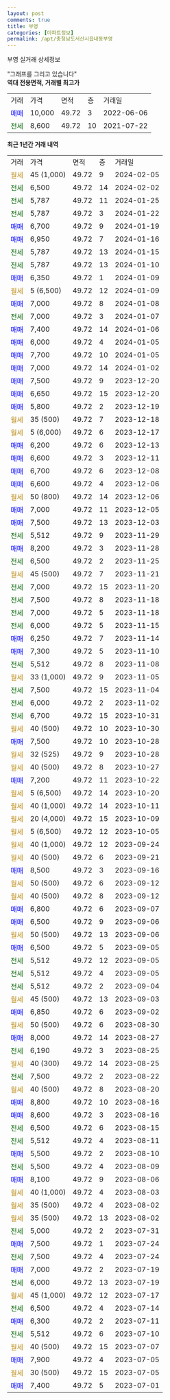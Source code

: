 ```yaml
---
layout: post
comments: true
title: 부영
categories: [아파트정보]
permalink: /apt/충청남도서산시읍내동부영
---
```


부영 실거래 상세정보

<script type="text/javascript">
  google.charts.load('current', {'packages':['line', 'corechart']});
  google.charts.setOnLoadCallback(drawChart);

  function drawChart() {
    var data = new google.visualization.DataTable();
    data.addColumn('date', '거래일');
    data.addColumn('number', "매매");
    data.addColumn('number', "전세");
    data.addColumn('number', "전매");

    data.addRows([[new Date(Date.parse("2024-02-05")), null, null, null], [new Date(Date.parse("2024-02-02")), null, 6500, null], [new Date(Date.parse("2024-01-25")), null, 5787, null], [new Date(Date.parse("2024-01-22")), null, 5787, null], [new Date(Date.parse("2024-01-19")), 6700, null, null], [new Date(Date.parse("2024-01-16")), 6950, null, null], [new Date(Date.parse("2024-01-15")), null, 5787, null], [new Date(Date.parse("2024-01-10")), null, 5787, null], [new Date(Date.parse("2024-01-09")), 6350, null, null], [new Date(Date.parse("2024-01-09")), null, null, null], [new Date(Date.parse("2024-01-08")), 7000, null, null], [new Date(Date.parse("2024-01-07")), null, 7000, null], [new Date(Date.parse("2024-01-06")), 7400, null, null], [new Date(Date.parse("2024-01-05")), 6000, null, null], [new Date(Date.parse("2024-01-05")), 7700, null, null], [new Date(Date.parse("2024-01-02")), 7000, null, null], [new Date(Date.parse("2023-12-20")), 7500, null, null], [new Date(Date.parse("2023-12-20")), 6650, null, null], [new Date(Date.parse("2023-12-19")), 5800, null, null], [new Date(Date.parse("2023-12-18")), null, null, null], [new Date(Date.parse("2023-12-17")), null, null, null], [new Date(Date.parse("2023-12-13")), 6200, null, null], [new Date(Date.parse("2023-12-11")), 6600, null, null], [new Date(Date.parse("2023-12-08")), 6700, null, null], [new Date(Date.parse("2023-12-06")), 6600, null, null], [new Date(Date.parse("2023-12-06")), null, null, null], [new Date(Date.parse("2023-12-05")), 7000, null, null], [new Date(Date.parse("2023-12-03")), 7500, null, null], [new Date(Date.parse("2023-11-29")), null, 5512, null], [new Date(Date.parse("2023-11-28")), 8200, null, null], [new Date(Date.parse("2023-11-25")), null, 6500, null], [new Date(Date.parse("2023-11-21")), null, null, null], [new Date(Date.parse("2023-11-20")), null, 7000, null], [new Date(Date.parse("2023-11-18")), null, 7500, null], [new Date(Date.parse("2023-11-18")), null, 7000, null], [new Date(Date.parse("2023-11-15")), null, 6000, null], [new Date(Date.parse("2023-11-14")), 6250, null, null], [new Date(Date.parse("2023-11-10")), 7300, null, null], [new Date(Date.parse("2023-11-08")), null, 5512, null], [new Date(Date.parse("2023-11-05")), null, null, null], [new Date(Date.parse("2023-11-04")), null, 7500, null], [new Date(Date.parse("2023-11-02")), null, 6000, null], [new Date(Date.parse("2023-10-31")), null, 6700, null], [new Date(Date.parse("2023-10-30")), null, null, null], [new Date(Date.parse("2023-10-28")), 7500, null, null], [new Date(Date.parse("2023-10-28")), null, null, null], [new Date(Date.parse("2023-10-27")), null, null, null], [new Date(Date.parse("2023-10-22")), 7200, null, null], [new Date(Date.parse("2023-10-20")), null, null, null], [new Date(Date.parse("2023-10-11")), null, null, null], [new Date(Date.parse("2023-10-09")), null, null, null], [new Date(Date.parse("2023-10-05")), null, null, null], [new Date(Date.parse("2023-09-24")), null, null, null], [new Date(Date.parse("2023-09-21")), null, null, null], [new Date(Date.parse("2023-09-16")), 8500, null, null], [new Date(Date.parse("2023-09-12")), null, null, null], [new Date(Date.parse("2023-09-12")), null, null, null], [new Date(Date.parse("2023-09-07")), 6800, null, null], [new Date(Date.parse("2023-09-06")), 6500, null, null], [new Date(Date.parse("2023-09-06")), null, null, null], [new Date(Date.parse("2023-09-05")), 6500, null, null], [new Date(Date.parse("2023-09-05")), null, 5512, null], [new Date(Date.parse("2023-09-05")), null, 5512, null], [new Date(Date.parse("2023-09-04")), null, 5512, null], [new Date(Date.parse("2023-09-03")), null, null, null], [new Date(Date.parse("2023-09-02")), 6850, null, null], [new Date(Date.parse("2023-08-30")), null, null, null], [new Date(Date.parse("2023-08-27")), 8000, null, null], [new Date(Date.parse("2023-08-25")), null, 6190, null], [new Date(Date.parse("2023-08-25")), null, null, null], [new Date(Date.parse("2023-08-22")), null, 7500, null], [new Date(Date.parse("2023-08-20")), null, null, null], [new Date(Date.parse("2023-08-16")), 8800, null, null], [new Date(Date.parse("2023-08-16")), 8600, null, null], [new Date(Date.parse("2023-08-15")), null, 6500, null], [new Date(Date.parse("2023-08-11")), null, 5512, null], [new Date(Date.parse("2023-08-10")), 5500, null, null], [new Date(Date.parse("2023-08-09")), null, 5500, null], [new Date(Date.parse("2023-08-06")), 8100, null, null], [new Date(Date.parse("2023-08-03")), null, null, null], [new Date(Date.parse("2023-08-02")), null, null, null], [new Date(Date.parse("2023-08-02")), null, null, null], [new Date(Date.parse("2023-07-31")), null, 5000, null], [new Date(Date.parse("2023-07-24")), 7500, null, null], [new Date(Date.parse("2023-07-24")), null, 7500, null], [new Date(Date.parse("2023-07-19")), 7000, null, null], [new Date(Date.parse("2023-07-19")), null, 6000, null], [new Date(Date.parse("2023-07-17")), null, null, null], [new Date(Date.parse("2023-07-14")), null, 6500, null], [new Date(Date.parse("2023-07-11")), 6300, null, null], [new Date(Date.parse("2023-07-10")), null, 5512, null], [new Date(Date.parse("2023-07-07")), null, null, null], [new Date(Date.parse("2023-07-05")), 7900, null, null], [new Date(Date.parse("2023-07-05")), null, null, null], [new Date(Date.parse("2023-07-01")), 7400, null, null]]);

    var options = {
      hAxis: {
        format: 'yyyy/MM/dd'
      },    
      lineWidth: 0,
      pointsVisible: true,    
      title: '최근 1년간 유형별 실거래가 분포',
      legend: { position: 'bottom' }
    };

    var formatter = new google.visualization.NumberFormat({pattern:'###,###'} );
    formatter.format(data, 1);
    formatter.format(data, 2);
    
    setTimeout(function() {
        var chart = new google.visualization.LineChart(document.getElementById('columnchart_material'));
        chart.draw(data, (options));
        document.getElementById('loading').style.display = 'none';
    }, 200);
  }
</script>


<div id="loading" style="z-index:20; display: block; margin-left: 0px">"그래프를 그리고 있습니다"</div>
<div id="columnchart_material" style="width: 95%; margin-left: 0px; display: block"></div>
<!-- contents start -->
<b>역대 전용면적, 거래별 최고가</b>
<table class="sortable">
    <tr>
      <td>거래</td>
      <td>가격</td>
      <td>면적</td>
      <td>층</td>
      <td>거래일</td>
    </tr>
        <tr>
          <td><a style="color: blue">매매</a></td>
          <td>10,000</td>
          <td>49.72</td>
          <td>3</td>
          <td>2022-06-06</td>
        </tr>        
        <tr>
              <td><a style="color: darkgreen">전세</a></td>
              <td>8,600</td>
              <td>49.72</td>
              <td>10</td>
              <td>2021-07-22</td>
            </tr>        
    
</table>

<b>최근 1년간 거래 내역</b>

<table class="sortable">
    <tr>
      <td>거래</td>
      <td>가격</td>
      <td>면적</td>
      <td>층</td>
      <td>거래일</td>
    </tr>
    <tr>
      <td><a style="color: darkgoldenrod">월세</a></td>
      <td>45 (1,000)</td>
      <td>49.72</td>
      <td>9</td>
      <td>2024-02-05</td>
    </tr>          <tr>
      <td><a style="color: darkgreen">전세</a></td>
      <td>6,500</td>
      <td>49.72</td>
      <td>14</td>
      <td>2024-02-02</td>
    </tr>          <tr>
      <td><a style="color: darkgreen">전세</a></td>
      <td>5,787</td>
      <td>49.72</td>
      <td>11</td>
      <td>2024-01-25</td>
    </tr>          <tr>
      <td><a style="color: darkgreen">전세</a></td>
      <td>5,787</td>
      <td>49.72</td>
      <td>3</td>
      <td>2024-01-22</td>
    </tr>          <tr>
      <td><a style="color: blue">매매</a></td>
      <td>6,700</td>
      <td>49.72</td>
      <td>9</td>
      <td>2024-01-19</td>
    </tr>          <tr>
      <td><a style="color: blue">매매</a></td>
      <td>6,950</td>
      <td>49.72</td>
      <td>7</td>
      <td>2024-01-16</td>
    </tr>          <tr>
      <td><a style="color: darkgreen">전세</a></td>
      <td>5,787</td>
      <td>49.72</td>
      <td>13</td>
      <td>2024-01-15</td>
    </tr>          <tr>
      <td><a style="color: darkgreen">전세</a></td>
      <td>5,787</td>
      <td>49.72</td>
      <td>13</td>
      <td>2024-01-10</td>
    </tr>          <tr>
      <td><a style="color: blue">매매</a></td>
      <td>6,350</td>
      <td>49.72</td>
      <td>1</td>
      <td>2024-01-09</td>
    </tr>          <tr>
      <td><a style="color: darkgoldenrod">월세</a></td>
      <td>5 (6,500)</td>
      <td>49.72</td>
      <td>12</td>
      <td>2024-01-09</td>
    </tr>          <tr>
      <td><a style="color: blue">매매</a></td>
      <td>7,000</td>
      <td>49.72</td>
      <td>8</td>
      <td>2024-01-08</td>
    </tr>          <tr>
      <td><a style="color: darkgreen">전세</a></td>
      <td>7,000</td>
      <td>49.72</td>
      <td>3</td>
      <td>2024-01-07</td>
    </tr>          <tr>
      <td><a style="color: blue">매매</a></td>
      <td>7,400</td>
      <td>49.72</td>
      <td>14</td>
      <td>2024-01-06</td>
    </tr>          <tr>
      <td><a style="color: blue">매매</a></td>
      <td>6,000</td>
      <td>49.72</td>
      <td>4</td>
      <td>2024-01-05</td>
    </tr>          <tr>
      <td><a style="color: blue">매매</a></td>
      <td>7,700</td>
      <td>49.72</td>
      <td>10</td>
      <td>2024-01-05</td>
    </tr>          <tr>
      <td><a style="color: blue">매매</a></td>
      <td>7,000</td>
      <td>49.72</td>
      <td>14</td>
      <td>2024-01-02</td>
    </tr>          <tr>
      <td><a style="color: blue">매매</a></td>
      <td>7,500</td>
      <td>49.72</td>
      <td>9</td>
      <td>2023-12-20</td>
    </tr>          <tr>
      <td><a style="color: blue">매매</a></td>
      <td>6,650</td>
      <td>49.72</td>
      <td>15</td>
      <td>2023-12-20</td>
    </tr>          <tr>
      <td><a style="color: blue">매매</a></td>
      <td>5,800</td>
      <td>49.72</td>
      <td>2</td>
      <td>2023-12-19</td>
    </tr>          <tr>
      <td><a style="color: darkgoldenrod">월세</a></td>
      <td>35 (500)</td>
      <td>49.72</td>
      <td>7</td>
      <td>2023-12-18</td>
    </tr>          <tr>
      <td><a style="color: darkgoldenrod">월세</a></td>
      <td>5 (6,000)</td>
      <td>49.72</td>
      <td>6</td>
      <td>2023-12-17</td>
    </tr>          <tr>
      <td><a style="color: blue">매매</a></td>
      <td>6,200</td>
      <td>49.72</td>
      <td>6</td>
      <td>2023-12-13</td>
    </tr>          <tr>
      <td><a style="color: blue">매매</a></td>
      <td>6,600</td>
      <td>49.72</td>
      <td>3</td>
      <td>2023-12-11</td>
    </tr>          <tr>
      <td><a style="color: blue">매매</a></td>
      <td>6,700</td>
      <td>49.72</td>
      <td>6</td>
      <td>2023-12-08</td>
    </tr>          <tr>
      <td><a style="color: blue">매매</a></td>
      <td>6,600</td>
      <td>49.72</td>
      <td>4</td>
      <td>2023-12-06</td>
    </tr>          <tr>
      <td><a style="color: darkgoldenrod">월세</a></td>
      <td>50 (800)</td>
      <td>49.72</td>
      <td>14</td>
      <td>2023-12-06</td>
    </tr>          <tr>
      <td><a style="color: blue">매매</a></td>
      <td>7,000</td>
      <td>49.72</td>
      <td>11</td>
      <td>2023-12-05</td>
    </tr>          <tr>
      <td><a style="color: blue">매매</a></td>
      <td>7,500</td>
      <td>49.72</td>
      <td>13</td>
      <td>2023-12-03</td>
    </tr>          <tr>
      <td><a style="color: darkgreen">전세</a></td>
      <td>5,512</td>
      <td>49.72</td>
      <td>9</td>
      <td>2023-11-29</td>
    </tr>          <tr>
      <td><a style="color: blue">매매</a></td>
      <td>8,200</td>
      <td>49.72</td>
      <td>3</td>
      <td>2023-11-28</td>
    </tr>          <tr>
      <td><a style="color: darkgreen">전세</a></td>
      <td>6,500</td>
      <td>49.72</td>
      <td>2</td>
      <td>2023-11-25</td>
    </tr>          <tr>
      <td><a style="color: darkgoldenrod">월세</a></td>
      <td>45 (500)</td>
      <td>49.72</td>
      <td>7</td>
      <td>2023-11-21</td>
    </tr>          <tr>
      <td><a style="color: darkgreen">전세</a></td>
      <td>7,000</td>
      <td>49.72</td>
      <td>15</td>
      <td>2023-11-20</td>
    </tr>          <tr>
      <td><a style="color: darkgreen">전세</a></td>
      <td>7,500</td>
      <td>49.72</td>
      <td>8</td>
      <td>2023-11-18</td>
    </tr>          <tr>
      <td><a style="color: darkgreen">전세</a></td>
      <td>7,000</td>
      <td>49.72</td>
      <td>5</td>
      <td>2023-11-18</td>
    </tr>          <tr>
      <td><a style="color: darkgreen">전세</a></td>
      <td>6,000</td>
      <td>49.72</td>
      <td>5</td>
      <td>2023-11-15</td>
    </tr>          <tr>
      <td><a style="color: blue">매매</a></td>
      <td>6,250</td>
      <td>49.72</td>
      <td>7</td>
      <td>2023-11-14</td>
    </tr>          <tr>
      <td><a style="color: blue">매매</a></td>
      <td>7,300</td>
      <td>49.72</td>
      <td>5</td>
      <td>2023-11-10</td>
    </tr>          <tr>
      <td><a style="color: darkgreen">전세</a></td>
      <td>5,512</td>
      <td>49.72</td>
      <td>8</td>
      <td>2023-11-08</td>
    </tr>          <tr>
      <td><a style="color: darkgoldenrod">월세</a></td>
      <td>33 (1,000)</td>
      <td>49.72</td>
      <td>9</td>
      <td>2023-11-05</td>
    </tr>          <tr>
      <td><a style="color: darkgreen">전세</a></td>
      <td>7,500</td>
      <td>49.72</td>
      <td>15</td>
      <td>2023-11-04</td>
    </tr>          <tr>
      <td><a style="color: darkgreen">전세</a></td>
      <td>6,000</td>
      <td>49.72</td>
      <td>2</td>
      <td>2023-11-02</td>
    </tr>          <tr>
      <td><a style="color: darkgreen">전세</a></td>
      <td>6,700</td>
      <td>49.72</td>
      <td>15</td>
      <td>2023-10-31</td>
    </tr>          <tr>
      <td><a style="color: darkgoldenrod">월세</a></td>
      <td>40 (500)</td>
      <td>49.72</td>
      <td>10</td>
      <td>2023-10-30</td>
    </tr>          <tr>
      <td><a style="color: blue">매매</a></td>
      <td>7,500</td>
      <td>49.72</td>
      <td>10</td>
      <td>2023-10-28</td>
    </tr>          <tr>
      <td><a style="color: darkgoldenrod">월세</a></td>
      <td>32 (525)</td>
      <td>49.72</td>
      <td>9</td>
      <td>2023-10-28</td>
    </tr>          <tr>
      <td><a style="color: darkgoldenrod">월세</a></td>
      <td>40 (500)</td>
      <td>49.72</td>
      <td>8</td>
      <td>2023-10-27</td>
    </tr>          <tr>
      <td><a style="color: blue">매매</a></td>
      <td>7,200</td>
      <td>49.72</td>
      <td>11</td>
      <td>2023-10-22</td>
    </tr>          <tr>
      <td><a style="color: darkgoldenrod">월세</a></td>
      <td>5 (6,500)</td>
      <td>49.72</td>
      <td>14</td>
      <td>2023-10-20</td>
    </tr>          <tr>
      <td><a style="color: darkgoldenrod">월세</a></td>
      <td>40 (1,000)</td>
      <td>49.72</td>
      <td>14</td>
      <td>2023-10-11</td>
    </tr>          <tr>
      <td><a style="color: darkgoldenrod">월세</a></td>
      <td>20 (4,000)</td>
      <td>49.72</td>
      <td>15</td>
      <td>2023-10-09</td>
    </tr>          <tr>
      <td><a style="color: darkgoldenrod">월세</a></td>
      <td>5 (6,500)</td>
      <td>49.72</td>
      <td>12</td>
      <td>2023-10-05</td>
    </tr>          <tr>
      <td><a style="color: darkgoldenrod">월세</a></td>
      <td>40 (1,000)</td>
      <td>49.72</td>
      <td>12</td>
      <td>2023-09-24</td>
    </tr>          <tr>
      <td><a style="color: darkgoldenrod">월세</a></td>
      <td>40 (500)</td>
      <td>49.72</td>
      <td>6</td>
      <td>2023-09-21</td>
    </tr>          <tr>
      <td><a style="color: blue">매매</a></td>
      <td>8,500</td>
      <td>49.72</td>
      <td>3</td>
      <td>2023-09-16</td>
    </tr>          <tr>
      <td><a style="color: darkgoldenrod">월세</a></td>
      <td>50 (500)</td>
      <td>49.72</td>
      <td>6</td>
      <td>2023-09-12</td>
    </tr>          <tr>
      <td><a style="color: darkgoldenrod">월세</a></td>
      <td>40 (500)</td>
      <td>49.72</td>
      <td>8</td>
      <td>2023-09-12</td>
    </tr>          <tr>
      <td><a style="color: blue">매매</a></td>
      <td>6,800</td>
      <td>49.72</td>
      <td>6</td>
      <td>2023-09-07</td>
    </tr>          <tr>
      <td><a style="color: blue">매매</a></td>
      <td>6,500</td>
      <td>49.72</td>
      <td>9</td>
      <td>2023-09-06</td>
    </tr>          <tr>
      <td><a style="color: darkgoldenrod">월세</a></td>
      <td>50 (500)</td>
      <td>49.72</td>
      <td>13</td>
      <td>2023-09-06</td>
    </tr>          <tr>
      <td><a style="color: blue">매매</a></td>
      <td>6,500</td>
      <td>49.72</td>
      <td>5</td>
      <td>2023-09-05</td>
    </tr>          <tr>
      <td><a style="color: darkgreen">전세</a></td>
      <td>5,512</td>
      <td>49.72</td>
      <td>12</td>
      <td>2023-09-05</td>
    </tr>          <tr>
      <td><a style="color: darkgreen">전세</a></td>
      <td>5,512</td>
      <td>49.72</td>
      <td>4</td>
      <td>2023-09-05</td>
    </tr>          <tr>
      <td><a style="color: darkgreen">전세</a></td>
      <td>5,512</td>
      <td>49.72</td>
      <td>2</td>
      <td>2023-09-04</td>
    </tr>          <tr>
      <td><a style="color: darkgoldenrod">월세</a></td>
      <td>45 (500)</td>
      <td>49.72</td>
      <td>13</td>
      <td>2023-09-03</td>
    </tr>          <tr>
      <td><a style="color: blue">매매</a></td>
      <td>6,850</td>
      <td>49.72</td>
      <td>6</td>
      <td>2023-09-02</td>
    </tr>          <tr>
      <td><a style="color: darkgoldenrod">월세</a></td>
      <td>50 (500)</td>
      <td>49.72</td>
      <td>6</td>
      <td>2023-08-30</td>
    </tr>          <tr>
      <td><a style="color: blue">매매</a></td>
      <td>8,000</td>
      <td>49.72</td>
      <td>14</td>
      <td>2023-08-27</td>
    </tr>          <tr>
      <td><a style="color: darkgreen">전세</a></td>
      <td>6,190</td>
      <td>49.72</td>
      <td>3</td>
      <td>2023-08-25</td>
    </tr>          <tr>
      <td><a style="color: darkgoldenrod">월세</a></td>
      <td>40 (300)</td>
      <td>49.72</td>
      <td>14</td>
      <td>2023-08-25</td>
    </tr>          <tr>
      <td><a style="color: darkgreen">전세</a></td>
      <td>7,500</td>
      <td>49.72</td>
      <td>2</td>
      <td>2023-08-22</td>
    </tr>          <tr>
      <td><a style="color: darkgoldenrod">월세</a></td>
      <td>40 (500)</td>
      <td>49.72</td>
      <td>8</td>
      <td>2023-08-20</td>
    </tr>          <tr>
      <td><a style="color: blue">매매</a></td>
      <td>8,800</td>
      <td>49.72</td>
      <td>10</td>
      <td>2023-08-16</td>
    </tr>          <tr>
      <td><a style="color: blue">매매</a></td>
      <td>8,600</td>
      <td>49.72</td>
      <td>3</td>
      <td>2023-08-16</td>
    </tr>          <tr>
      <td><a style="color: darkgreen">전세</a></td>
      <td>6,500</td>
      <td>49.72</td>
      <td>6</td>
      <td>2023-08-15</td>
    </tr>          <tr>
      <td><a style="color: darkgreen">전세</a></td>
      <td>5,512</td>
      <td>49.72</td>
      <td>4</td>
      <td>2023-08-11</td>
    </tr>          <tr>
      <td><a style="color: blue">매매</a></td>
      <td>5,500</td>
      <td>49.72</td>
      <td>2</td>
      <td>2023-08-10</td>
    </tr>          <tr>
      <td><a style="color: darkgreen">전세</a></td>
      <td>5,500</td>
      <td>49.72</td>
      <td>4</td>
      <td>2023-08-09</td>
    </tr>          <tr>
      <td><a style="color: blue">매매</a></td>
      <td>8,100</td>
      <td>49.72</td>
      <td>9</td>
      <td>2023-08-06</td>
    </tr>          <tr>
      <td><a style="color: darkgoldenrod">월세</a></td>
      <td>40 (1,000)</td>
      <td>49.72</td>
      <td>4</td>
      <td>2023-08-03</td>
    </tr>          <tr>
      <td><a style="color: darkgoldenrod">월세</a></td>
      <td>35 (500)</td>
      <td>49.72</td>
      <td>4</td>
      <td>2023-08-02</td>
    </tr>          <tr>
      <td><a style="color: darkgoldenrod">월세</a></td>
      <td>35 (500)</td>
      <td>49.72</td>
      <td>13</td>
      <td>2023-08-02</td>
    </tr>          <tr>
      <td><a style="color: darkgreen">전세</a></td>
      <td>5,000</td>
      <td>49.72</td>
      <td>2</td>
      <td>2023-07-31</td>
    </tr>          <tr>
      <td><a style="color: blue">매매</a></td>
      <td>7,500</td>
      <td>49.72</td>
      <td>1</td>
      <td>2023-07-24</td>
    </tr>          <tr>
      <td><a style="color: darkgreen">전세</a></td>
      <td>7,500</td>
      <td>49.72</td>
      <td>4</td>
      <td>2023-07-24</td>
    </tr>          <tr>
      <td><a style="color: blue">매매</a></td>
      <td>7,000</td>
      <td>49.72</td>
      <td>2</td>
      <td>2023-07-19</td>
    </tr>          <tr>
      <td><a style="color: darkgreen">전세</a></td>
      <td>6,000</td>
      <td>49.72</td>
      <td>13</td>
      <td>2023-07-19</td>
    </tr>          <tr>
      <td><a style="color: darkgoldenrod">월세</a></td>
      <td>45 (1,000)</td>
      <td>49.72</td>
      <td>12</td>
      <td>2023-07-17</td>
    </tr>          <tr>
      <td><a style="color: darkgreen">전세</a></td>
      <td>6,500</td>
      <td>49.72</td>
      <td>4</td>
      <td>2023-07-14</td>
    </tr>          <tr>
      <td><a style="color: blue">매매</a></td>
      <td>6,300</td>
      <td>49.72</td>
      <td>2</td>
      <td>2023-07-11</td>
    </tr>          <tr>
      <td><a style="color: darkgreen">전세</a></td>
      <td>5,512</td>
      <td>49.72</td>
      <td>6</td>
      <td>2023-07-10</td>
    </tr>          <tr>
      <td><a style="color: darkgoldenrod">월세</a></td>
      <td>40 (500)</td>
      <td>49.72</td>
      <td>15</td>
      <td>2023-07-07</td>
    </tr>          <tr>
      <td><a style="color: blue">매매</a></td>
      <td>7,900</td>
      <td>49.72</td>
      <td>4</td>
      <td>2023-07-05</td>
    </tr>          <tr>
      <td><a style="color: darkgoldenrod">월세</a></td>
      <td>30 (500)</td>
      <td>49.72</td>
      <td>15</td>
      <td>2023-07-05</td>
    </tr>          <tr>
      <td><a style="color: blue">매매</a></td>
      <td>7,400</td>
      <td>49.72</td>
      <td>5</td>
      <td>2023-07-01</td>
    </tr>      </table>
<!-- contents end -->    

